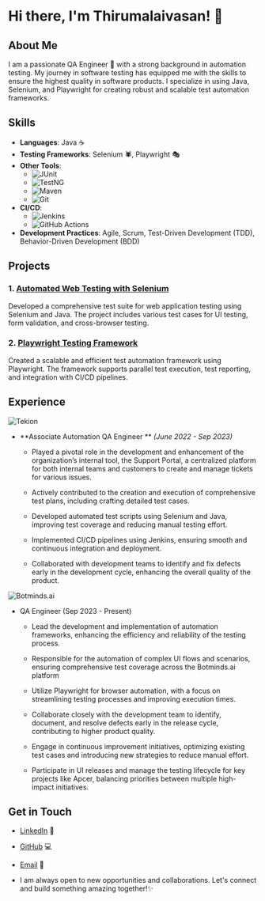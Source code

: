 # Hi there, I'm Thirumalaivasan! 👋

## About Me

I am a passionate QA Engineer 🧪 with a strong background in automation testing. My journey in software testing has equipped me with the skills to ensure the highest quality in software products. I specialize in using Java, Selenium, and Playwright for creating robust and scalable test automation frameworks.

## Skills 

- **Languages**: Java ☕
- **Testing Frameworks**: Selenium 🕷️, Playwright 🎭
- **Other Tools**:
  - ![JUnit](https://img.shields.io/badge/JUnit-25A162?style=for-the-badge&logo=junit5&logoColor=white) 
  - ![TestNG](https://img.shields.io/badge/TestNG-FF6D00?style=for-the-badge&logo=TestNG&logoColor=white) 
  - ![Maven](https://img.shields.io/badge/Maven-C71A36?style=for-the-badge&logo=apache-maven&logoColor=white) 
  - ![Git](https://img.shields.io/badge/Git-F05032?style=for-the-badge&logo=git&logoColor=white)
- **CI/CD**:
  - ![Jenkins](https://img.shields.io/badge/Jenkins-D24939?style=for-the-badge&logo=jenkins&logoColor=white) 
  - ![GitHub Actions](https://img.shields.io/badge/GitHub%20Actions-2088FF?style=for-the-badge&logo=github-actions&logoColor=white)
- **Development Practices**: Agile, Scrum, Test-Driven Development (TDD), Behavior-Driven Development (BDD)

## Projects

### 1. [Automated Web Testing with Selenium](https://github.com/TMVMalai/e-CommerceProject)
Developed a comprehensive test suite for web application testing using Selenium and Java. The project includes various test cases for UI testing, form validation, and cross-browser testing.

### 2. [Playwright Testing Framework](https://github.com/TMVMalai/PlayWrightAutomation)
Created a scalable and efficient test automation framework using Playwright. The framework supports parallel test execution, test reporting, and integration with CI/CD pipelines.

## Experience
![Tekion](https://img.shields.io/badge/Tekion%20Corp-0078D7?style=flat-square&logo=office&logoColor=white) 
- **Associate Automation QA Engineer ** *(June 2022 - Sep 2023)*

  - Played a pivotal role in the development and enhancement of the organization’s internal tool, the Support Portal, a centralized platform for both internal teams and customers to create and manage tickets for various issues.

  - Actively contributed to the creation and execution of comprehensive test plans, including crafting detailed test cases.

  - Developed automated test scripts using Selenium and Java, improving test coverage and reducing manual testing effort.

  - Implemented CI/CD pipelines using Jenkins, ensuring smooth and continuous integration and deployment.

  - Collaborated with development teams to identify and fix defects early in the development cycle, enhancing the overall quality of the product.
    
 
![Botminds.ai](https://img.shields.io/badge/Botminds.ai%20-0078D7?style=flat-square&logo=office&logoColor=white)  
- QA Engineer (Sep 2023 - Present)

  - Lead the development and implementation of automation frameworks, enhancing the efficiency and reliability of the testing process.
    
  - Responsible for the automation of complex UI flows and scenarios, ensuring comprehensive test coverage across the Botminds.ai platform
    
  - Utilize Playwright for browser automation, with a focus on streamlining testing processes and improving execution times.
    
  - Collaborate closely with the development team to identify, document, and resolve defects early in the release cycle, contributing to higher product quality.
    
  - Engage in continuous improvement initiatives, optimizing existing test cases and introducing new strategies to reduce manual effort.
    
  - Participate in UI releases and manage the testing lifecycle for key projects like Apcer, balancing priorities between multiple high-impact initiatives.

## Get in Touch

- [LinkedIn](https://www.linkedin.com/in/thirumalaivasan-perumal
) 🔗
- [GitHub](https://github.com/TMVMalai) 💻
- [Email](tmvthirumalai@gmail.com) 📧

- I am always open to new opportunities and collaborations. Let's connect and build something amazing together!✨
<!---
TMVMalai/TMVMalai is a ✨ special ✨ repository because its `README.md` (this file) appears on your GitHub profile.
You can click the Preview link to take a look at your changes.
--->
